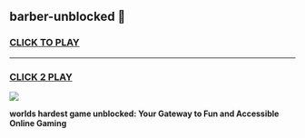 
## barber-unblocked 👋
<h3>
<a href="https://premium.freeplayer.one?title=barber-unblocked&ref=14F">CLICK TO PLAY</a></h3>
<hr>

<h3>
<a href="https://premium.freeplayer.one?title=barber-unblocked&ref=14F">CLICK 2 PLAY</a>
  
</h3>

<a href="https://premium.freeplayer.one?title=barber-unblocked&ref=12F/"><img src="https://clearcache.store/games.png"></a>


**worlds hardest game unblocked: Your Gateway to Fun and Accessible Online Gaming**
